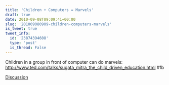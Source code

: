 ```yaml
---
title: 'Children + Computers = Marvels'
draft: true
date: 2010-09-08T09:09:41+00:00
slug: '201009080909-children-computers-marvels'
is_tweet: true
tweet_info:
  id: '23874394608'
  type: 'post'
  is_thread: False
---
```




Children in a group in front of computer can do marvels: http://www.ted.com/talks/sugata_mitra_the_child_driven_education.html #fb

[Discussion](https://x.com/sytelus/status/23874394608)

